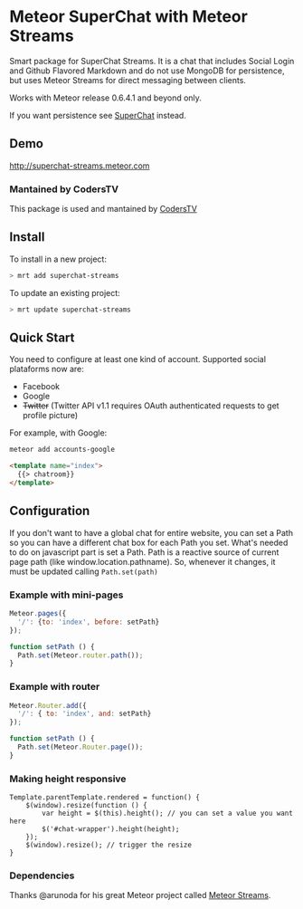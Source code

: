 Meteor SuperChat with Meteor Streams
================

Smart package for SuperChat Streams. It is a chat that includes Social Login and Github Flavored Markdown and do not use MongoDB for persistence, but uses Meteor Streams for direct messaging between clients.

Works with Meteor release 0.6.4.1 and beyond only.

If you want persistence see
[SuperChat](https://github.com/gabrielhpugliese/meteor_superchat) instead.

## Demo

http://superchat-streams.meteor.com

### Mantained by CodersTV

This package is used and mantained by [CodersTV](http://coderstv.com)

## Install

To install in a new project:
```bash
> mrt add superchat-streams
```

To update an existing project:
```bash
> mrt update superchat-streams
```

## Quick Start

You need to configure at least one kind of account. Supported social plataforms now are:
* Facebook
* Google
* ~~Twitter~~ (Twitter API v1.1 requires OAuth authenticated requests to
  get profile picture)

For example, with Google:

```bash
meteor add accounts-google
```

```html
<template name="index">
  {{> chatroom}}
</template>
```

## Configuration

If you don't want to have a global chat for entire website, you can set a Path so you can have a different chat box for each Path you set.
What's needed to do on javascript part is set a Path. Path is a reactive source of current page path (like window.location.pathname).
So, whenever it changes, it must be updated calling ```Path.set(path)```

### Example with mini-pages
```javascript
Meteor.pages({
  '/': {to: 'index', before: setPath}
});

function setPath () {
  Path.set(Meteor.router.path());
}
```

### Example with router
```javascript
Meteor.Router.add({
  '/': { to: 'index', and: setPath}
});

function setPath () {
  Path.set(Meteor.Router.page());
}
```

### Making height responsive
```
Template.parentTemplate.rendered = function() {
	$(window).resize(function () {
		var height = $(this).height(); // you can set a value you want here
		$('#chat-wrapper').height(height);
	});
	$(window).resize(); // trigger the resize
}
```

### Dependencies

Thanks @arunoda for his great Meteor project called [Meteor
Streams](https://github.com/arunoda/meteor-streams). 
